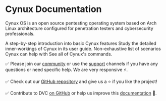 # Cynux Documentation

Cynux OS is an open source pentesting operating system based on Arch Linux architecture configured for penetration testers and cybersecurity professionals.

<cards>

  <card href="/doc/tutorials/get-started" heading="Get Started">
    A step-by-step introduction into basic Cynux features
  </card>

  <card href="/doc/user-guide" heading="User Guide">
    Study the detailed inner-workings of Cynux in its user guide.
  </card>

  <card href="/doc/use-cases" heading="Use Cases">
    Non-exhaustive list of scenarios Cynux can help with
  </card>

  <card href="/doc/command-reference" heading="Command Reference">
    See all of Cynux's commands.
  </card>

</cards>

✅ Please join our [community](/community) or use the [support](/support)
channels if you have any questions or need specific help. We are very responsive
⚡.

✅ Check out our [GitHub repository](https://github.com/CybSec-NITW/cynuxsecurity) and give
us a ⭐ if you like the project!

✅ Contribute to DVC [on GitHub](https://github.com/CybSec-NITW/cynuxsecurity) or help us
improve this [documentation](https://github.com/CybSec-NITW/cynuxsecurity) 🙏.
